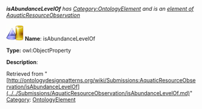 ___isAbundanceLevelOf__ has [Category:OntologyElement](../../Category/OntologyElement.md "Category:OntologyElement") and is an [element of](../../Property/ElementOf.md "Property:ElementOf") [AquaticResourceObservation](../../Submissions/AquaticResourceObservation.md "Submissions:AquaticResourceObservation")_


  




[![ObjectProperty](../../images/thumb/c/c3/ObjectProperty.gif/45px-ObjectProperty.gif)](../../Image/ObjectProperty.gif.md "ObjectProperty")
__Name__: isAbundanceLevelOf 


__Type:__ owl:ObjectProperty 


__Description__: 





Retrieved from "[http://ontologydesignpatterns.org/wiki/Submissions:AquaticResourceObservation/isAbundanceLevelOf](../../Submissions/AquaticResourceObservation/isAbundanceLevelOf.md)"
 [Category](http://ontologydesignpatterns.org/wiki/Special:Categories "Special:Categories"): [OntologyElement](../../Category/OntologyElement.md "Category:OntologyElement")